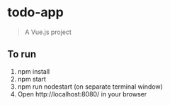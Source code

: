 # todo-app

> A Vue.js project

## To run
  1. npm install
  2. npm start
  3. npm run nodestart (on separate terminal window)
  4. Open http://localhost:8080/ in your browser
